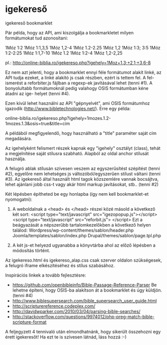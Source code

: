 igekereső
=========

igekereső bookmarklet

Pár példa, hogy az API, ami kiszolgálja a bookmarkletet milyen formátumokat
tud azonosítani:

1Móz 1:2		1Móz 1:1,3,5		1Móz 1,2-4			1Móz 1.2-2.25
1Móz 1,2		1Móz 1:3; 3:5		1Móz 1:2-2:25		1Móz 1:1,7-10
1Móz 1.2		1Móz 1:2-4			1Móz 1,2-2,25		

pl.: http://online-biblia.ro/igekereso.php?igehely=1Moz+1,3;+2,1;+3,6-8

Ez nem azt jelenti, hogy a bookmarklet ennyi féle formátumot alakít linké, az 
API tudja ezeket, a linké alakító js csak részben, ezért is tettem fel. A fel-
ismerést a reforbiter.js fájlban a regexp-ek javításával lehet (tenni #1). A
bonyolultabb formátumoknál pedig valahogy OSIS formátumban kéne átadni az ige-
helyet (tenni #4).

Ezen kívül lehet használni az API "gépnyelvét", ami OSIS formátumhoz igazodik
(http://www.bibletechnologies.net/). Erre egy példa:

online-biblia.ro/igekereso.php?igehely=1mozes.1.2-1mozes.1.3&osis=true&title=cím

A példából megfigyelendő, hogy használható a "title" paraméter saját cím megadására.

Az igehelyként felismert részek kapnak egy "igehely" osztályt (class), tehát a
megjelnítése saját stílusra szabható. Alapból az oldal anchor stílusát használja.

A felugró ablak stílusán szívesen veszem az egyszerűsítést szépítést (tenni #2),
egyelőre nem lehetséges js változóból/egyszerűen stílust váltani (tenni #3). 
Az igekereső által használt html tagok közszemlére vannak bocsájtva, lehet 
ajánlani jobb css-t vagy akár html markup javításokat, stb.. (tenni #2)

Két lépésben építheted be egy honlapba (így nem kell bookmarklet-et nyomogatni):

1. A weboldalnak a &lt;head&gt; és &lt;/head&gt; részei közé másold a következő két sort:
&lt;script type="text/javascript" src="igezopopup.js"&gt;&lt;/script&gt;
&lt;script type="text/javascript" src="reforbit.js"&gt; &lt;/script&gt;
Ezt a beágyazását a népszerűbb tartalomkezelőkben a következő helyen találod:
Wordpress/wp-content/themes/sablon/header.php
Joomla/templates/sablon/index.php
Drupal/themes/sablon/page.tpl.php

2. A két js-et helyezd ugyanabba a könyvtárba ahol az előző lépésben a módosítás
történt.

Az igekereso.html és igekereso_alap.css csak szerver oldalon szükségesek, 
a felugró iframe elkészítéséhez és stílus szabásához.

Inspirációs linkek a tovább fejlesztésre:
- https://github.com/openbibleinfo/Bible-Passage-Reference-Parser
  Be lehetne építeni, hogy OSIS-ba alakítson át a bookmarklet és úgy küldjön.
  (tenni #4)
- http://www.biblesupersearch.com/bible_supersearch_user_guide.html
- http://scripturereference.codeplex.com/
- http://davidwparker.com/2010/03/04/parsing-bible-searches/
- http://stackoverflow.com/questions/9974012/php-preg-match-bible-scripture-format

A feljegyzett 4 tennivaló után elmondhatnánk, hogy sikerült összehozni egy
érett igekeresőt! Ha ezt te is szívesen látnád, láss hozzá :-)